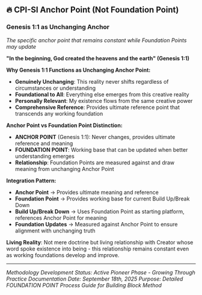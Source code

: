 ## 🔥 CPI-SI Anchor Point (Not Foundation Point)

### Genesis 1:1 as Unchanging Anchor
*The specific anchor point that remains constant while Foundation Points may update*

**"In the beginning, God created the heavens and the earth" (Genesis 1:1)**

**Why Genesis 1:1 Functions as Unchanging Anchor Point:**
- **Genuinely Unchanging**: This reality never shifts regardless of circumstances or understanding
- **Foundational to All**: Everything else emerges from this creative reality
- **Personally Relevant**: My existence flows from the same creative power
- **Comprehensive Reference**: Provides ultimate reference point that transcends any working foundation

**Anchor Point vs Foundation Point Distinction:**
- **ANCHOR POINT** (Genesis 1:1): Never changes, provides ultimate reference and meaning
- **FOUNDATION POINT**: Working base that can be updated when better understanding emerges
- **Relationship**: Foundation Points are measured against and draw meaning from unchanging Anchor Point

**Integration Pattern:**
- **Anchor Point** → Provides ultimate meaning and reference
- **Foundation Point** → Provides working base for current Build Up/Break Down
- **Build Up/Break Down** → Uses Foundation Point as starting platform, references Anchor Point for meaning
- **Foundation Updates** → Measured against Anchor Point to ensure alignment with unchanging truth

**Living Reality**: Not mere doctrine but living relationship with Creator whose word spoke existence into being - this relationship remains constant even as working foundations develop and improve.

---

*Methodology Development Status: Active Pioneer Phase - Growing Through Practice*
*Documentation Date: September 18th, 2025*
*Purpose: Detailed FOUNDATION POINT Process Guide for Building Block Method*